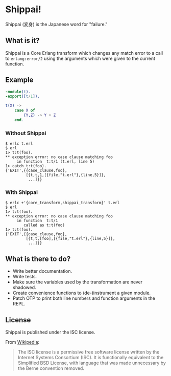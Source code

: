 Shippai!
========

Shippai (変身) is the Japanese word for "failure."

What is it?
-----------

Shippai is a Core Erlang transform which changes any match error to a call to
`erlang:error/2` using the arguments which were given to the current function.

Example
-------

``` erlang
-module(t).
-export([t/1]).

t(X) ->
    case X of
        {Y,Z} -> Y + Z
    end.
```

### Without Shippai

```
$ erlc t.erl
$ erl
1> t:t(foo).
** exception error: no case clause matching foo
     in function  t:t/1 (t.erl, line 5)
1> catch t:t(foo).
{'EXIT',{{case_clause,foo},
         [{t,t,1,[{file,"t.erl"},{line,5}]},
          ...]}}
```

### With Shippai

```
$ erlc +'{core_transform,shippai_transform}' t.erl
$ erl
1> t:t(foo).
** exception error: no case clause matching foo
     in function  t:t/1
        called as t:t(foo)
1> t:t(foo).
{'EXIT',{{case_clause,foo},
         [{t,t,[foo],[{file,"t.erl"},{line,5}]},
          ...]}}
```

What is there to do?
--------------------

* Write better documentation.
* Write tests.
* Make sure the variables used by the transformation are never shadowed.
* Create convenience functions to (de-)instrument a given module.
* Patch OTP to print both line numbers and function arguments in the REPL.

License
-------

Shippai is published under the ISC license.

From [Wikipedia][1]:
> The ISC license is a permissive free software license written by the Internet
> Systems Consortium (ISC). It is functionally equivalent to the Simplified BSD
> License, with language that was made unnecessary by the Berne convention
> removed.

[1]: http://en.wikipedia.org/wiki/ISC_license
